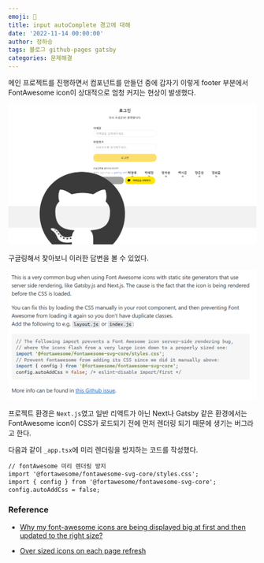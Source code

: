 ```yaml
---
emoji: 🔮
title: input autoComplete 경고에 대해
date: '2022-11-14 00:00:00'
author: 정하승
tags: 블로그 github-pages gatsby
categories: 문제해결
---
```


메인 프로젝트를 진행하면서 컴포넌트를 만들던 중에 갑자기 이렇게 footer 부분에서 FontAwesome icon이 상대적으로 엄청 커지는 현상이 발생했다.

<img src='../../../assets/image1.png'/>

구글링해서 찾아보니 이러한 답변을 볼 수 있었다.

<img src='../../../assets/fontawesome.png'/>

프로젝트 환경은 `Next.js`였고 일반 리액트가 아닌 Next나 Gatsby 같은 환경에서는 FontAwesome icon이 CSS가 로드되기 전에 먼저 렌더링 되기 때문에 생기는 버그라고 한다.

다음과 같이 `_app.tsx`에 미리 렌더링을 방지하는 코드를 작성했다.

```tsx
// fontAwesome 미리 렌더링 방지
import '@fortawesome/fontawesome-svg-core/styles.css';
import { config } from '@fortawesome/fontawesome-svg-core';
config.autoAddCss = false;
```

### Reference

- <a href='https://stackoverflow.com/questions/56334381/why-my-font-awesome-icons-are-being-displayed-big-at-first-and-then-updated-to-t'>Why my font-awesome icons are being displayed big at first and then updated to the right size?</a>

- <a href='https://github.com/FortAwesome/react-fontawesome/issues/134'>Over sized icons on each page refresh</a>
